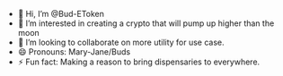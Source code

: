 - 👋 Hi, I’m @Bud-EToken
- 👀 I’m interested in creating a crypto that will pump up higher than the moon
- 💞️ I’m looking to collaborate on more utility for use case.
- 😄 Pronouns: Mary-Jane/Buds
- ⚡ Fun fact: Making a reason to bring dispensaries to everywhere.

<!---
Bud-EToken/Bud-EToken is a ✨ special ✨ repository because its `README.md` (this file) appears on your GitHub profile.
You can click the Preview link to take a look at your changes.
--->
